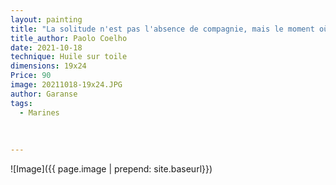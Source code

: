 ```yaml
---
layout: painting
title: "La solitude n'est pas l'absence de compagnie, mais le moment où notre âme est libre de converser avec nous et de nous aider à décider de nos vies."    
title_author: Paolo Coelho
date: 2021-10-18
technique: Huile sur toile
dimensions: 19x24
Price: 90
image: 20211018-19x24.JPG
author: Garanse
tags:
  - Marines
  
  
  
---
```

![Image]({{ page.image | prepend: site.baseurl}})

